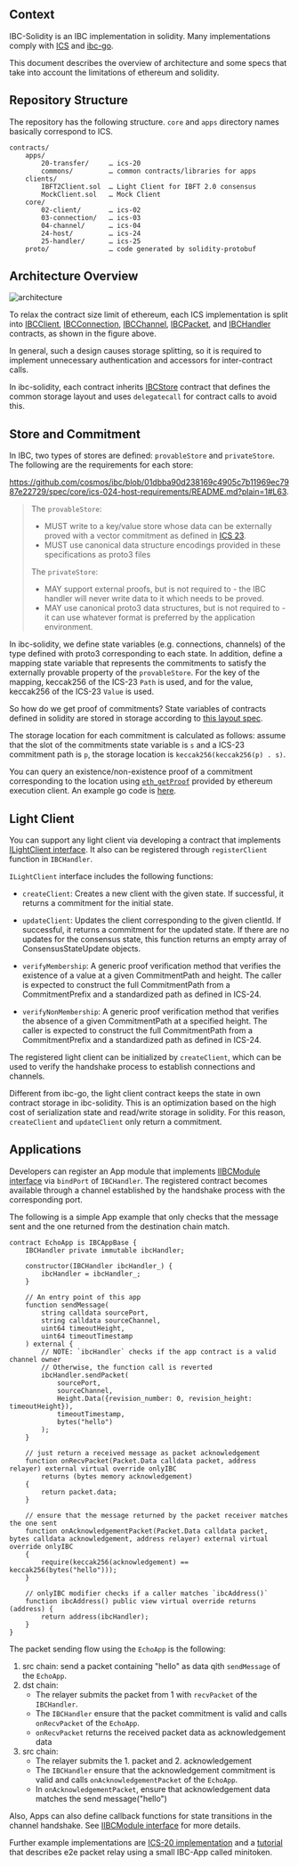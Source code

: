 ## Context

IBC-Solidity is an IBC implementation in solidity. Many implementations comply with [ICS](https://github.com/cosmos/ibc) and [ibc-go](https://github.com/cosmos/ibc-go).

This document describes the overview of architecture and some specs that take into account the limitations of ethereum and solidity.

## Repository Structure

The repository has the following structure. `core` and `apps` directory names basically correspond to ICS.

```
contracts/
    apps/
        20-transfer/     … ics-20
        commons/         … common contracts/libraries for apps
    clients/
        IBFT2Client.sol  … Light Client for IBFT 2.0 consensus
        MockClient.sol   … Mock Client
    core/
        02-client/       … ics-02
        03-connection/   … ics-03
        04-channel/      … ics-04
        24-host/         … ics-24
        25-handler/      … ics-25
    proto/               … code generated by solidity-protobuf
```

## Architecture Overview

![architecture](./architecture-01.png)

To relax the contract size limit of ethereum, each ICS implementation is split into [IBCClient](../contracts/core/02-client/IBCClient.sol), [IBCConnection](../contracts/core/03-connection/IBCConnection.sol), [IBCChannel](../contracts/core/04-channel/IBCChannelHandshake.sol), [IBCPacket](../contracts/core/04-channel/IBCPacket.sol), and [IBCHandler](../contracts/core/25-handler/IBCHandler.sol) contracts, as shown in the figure above.

In general, such a design causes storage splitting, so it is required to implement unnecessary authentication and accessors for inter-contract calls.

In ibc-solidity, each contract inherits [IBCStore](../contracts/core/24-host/IBCStore.sol) contract that defines the common storage layout and uses `delegatecall` for contract calls to avoid this.

## Store and Commitment

In IBC, two types of stores are defined: `provableStore` and `privateStore`. The following are the requirements for each store:

https://github.com/cosmos/ibc/blob/01dbba90d238169c4905c7b11969ec7987e22729/spec/core/ics-024-host-requirements/README.md?plain=1#L63.
> The `provableStore`:
>
> - MUST write to a key/value store whose data can be externally proved with a vector commitment as defined in [ICS 23](../ics-023-vector-commitments). 
> - MUST use canonical data structure encodings provided in these specifications as proto3 files
>
> The `privateStore`:
>
> - MAY support external proofs, but is not required to - the IBC handler will never write data to it which needs to be proved.
> - MAY use canonical proto3 data structures, but is not required to - it can use whatever format is preferred by the application environment.

In ibc-solidity, we define state variables (e.g. connections, channels) of the type defined with proto3 corresponding to each state. In addition, define a mapping state variable that represents the commitments to satisfy the externally provable property of the `provableStore`. For the key of the mapping, keccak256 of the ICS-23 `Path` is used, and for the value, keccak256 of the ICS-23 `Value` is used.

So how do we get proof of commitments? State variables of contracts defined in solidity are stored in storage according to [this layout spec](https://docs.soliditylang.org/en/latest/internals/layout_in_storage).

The storage location for each commitment is calculated as follows: assume that the slot of the commitments state variable is `s` and a ICS-23 commitment path is `p`, the storage location is `keccak256(keccak256(p) . s)`.

You can query an existence/non-existence proof of a commitment corresponding to the location using [`eth_getProof`](https://eips.ethereum.org/EIPS/eip-1186) provided by ethereum execution client. An example go code is [here](https://github.com/datachainlab/ethereum-ibc-relay-prover/blob/074f9a895e50aa49c4c4a1df2c679f2c10c096db/relay/prover.go#L416).

## Light Client

You can support any light client via developing a contract that implements [ILightClient interface](../contracts/core/02-client/ILightClient.sol). It also can be registered through `registerClient` function in `IBCHandler`.

`ILightClient` interface includes the following functions:

- `createClient`: Creates a new client with the given state. If successful, it returns a commitment for the initial state.

- `updateClient`: Updates the client corresponding to the given clientId. If successful, it returns a commitment for the updated state. If there are no updates for the consensus state, this function returns an empty array of ConsensusStateUpdate objects.

- `verifyMembership`: A generic proof verification method that verifies the existence of a value at a given CommitmentPath and height. The caller is expected to construct the full CommitmentPath from a CommitmentPrefix and a standardized path as defined in ICS-24.

- `verifyNonMembership`: A generic proof verification method that verifies the absence of a given CommitmentPath at a specified height. The caller is expected to construct the full CommitmentPath from a CommitmentPrefix and a standardized path as defined in ICS-24.

The registered light client can be initialized by `createClient`, which can be used to verify the handshake process to establish connections and channels.

Different from ibc-go, the light client contract keeps the state in own contract storage in ibc-solidity. This is an optimization based on the high cost of serialization state and read/write storage in solidity. For this reason, `createClient` and `updateClient` only return a commitment.

## Applications

Developers can register an App module that implements [IIBCModule interface](../contracts/core/05-port/IIBCModule.sol) via `bindPort` of `IBCHandler`. The registered contract becomes available through a channel established by the handshake process with the corresponding port.

The following is a simple App example that only checks that the message sent and the one returned from the destination chain match.

```solidity
contract EchoApp is IBCAppBase {
    IBCHandler private immutable ibcHandler;

    constructor(IBCHandler ibcHandler_) {
        ibcHandler = ibcHandler_;
    }

    // An entry point of this app
    function sendMessage(
        string calldata sourcePort,
        string calldata sourceChannel,
        uint64 timeoutHeight,
        uint64 timeoutTimestamp
    ) external {
        // NOTE: `ibcHandler` checks if the app contract is a valid channel owner
        // Otherwise, the function call is reverted
        ibcHandler.sendPacket(
            sourcePort,
            sourceChannel,
            Height.Data({revision_number: 0, revision_height: timeoutHeight}),
            timeoutTimestamp,
            bytes("hello")
        );
    }

    // just return a received message as packet acknowledgement 
    function onRecvPacket(Packet.Data calldata packet, address relayer) external virtual override onlyIBC
        returns (bytes memory acknowledgement)
    {
        return packet.data;
    }

    // ensure that the message returned by the packet receiver matches the one sent
    function onAcknowledgementPacket(Packet.Data calldata packet, bytes calldata acknowledgement, address relayer) external virtual override onlyIBC
    {
        require(keccak256(acknowledgement) == keccak256(bytes("hello")));
    }

    // onlyIBC modifier checks if a caller matches `ibcAddress()`
    function ibcAddress() public view virtual override returns (address) {
        return address(ibcHandler);
    }
}
```

The packet sending flow using the `EchoApp` is the following:

1. src chain: send a packet containing "hello" as data qith `sendMessage` of the `EchoApp`.
2. dst chain:
	- The relayer submits the packet from 1 with `recvPacket` of the `IBCHandler`.
	- The `IBCHandler` ensure that the packet commitment is valid and calls `onRecvPacket` of the `EchoApp`.
	- `onRecvPacket` returns the received packet data as acknowledgement data
3. src chain:
	- The relayer submits the 1. packet and 2. acknowledgement
	- The `IBCHandler` ensure that the acknowledgement commitment is valid and calls `onAcknowledgementPacket` of the `EchoApp`.
	- In `onAcknowledgementPacket`, ensure that acknowledgement data matches the send message("hello")

Also, Apps can also define callback functions for state transitions in the channel handshake. See [IIBCModule interface](../contracts/core/05-port/IIBCModule.sol) for more details.

Further example implementations are [ICS-20 implementation](../contracts/apps/20-transfer) and a [tutorial](https://labs.hyperledger.org/yui-docs/yui-ibc-solidity/minitoken/overview) that describes e2e packet relay using a small IBC-App called minitoken.
